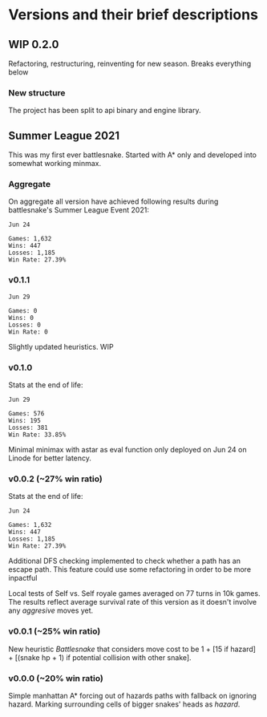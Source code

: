 # Versions and their brief descriptions

## WIP 0.2.0
Refactoring, restructuring, reinventing for new season. Breaks everything below

### New structure
The project has been split to api binary and engine library.

## Summer League 2021
This was my first ever battlesnake. Started with A* only and developed into somewhat working minmax.

### Aggregate
On aggregate all version have achieved following results during battlesnake's Summer League Event 2021:
```
Jun 24

Games: 1,632
Wins: 447
Losses: 1,185
Win Rate: 27.39%
```

### v0.1.1
```
Jun 29

Games: 0
Wins: 0
Losses: 0
Win Rate: 0
```
Slightly updated heuristics. WIP

### v0.1.0
Stats at the end of life:
```
Jun 29

Games: 576
Wins: 195
Losses: 381
Win Rate: 33.85%
```
Minimal minimax with astar as eval function only deployed on Jun 24 on Linode for better latency.

### v0.0.2 (~27% win ratio)
Stats at the end of life:
```
Jun 24

Games: 1,632
Wins: 447
Losses: 1,185
Win Rate: 27.39%
```
Additional DFS checking implemented to check whether a path has an escape path. This feature could use some refactoring in order to be more inpactful

Local tests of Self vs. Self royale games averaged on 77 turns in 10k games. The results reflect average survival rate of this version as it doesn't involve any _aggresive_ moves yet.

### v0.0.1 (~25% win ratio)
New heuristic _Battlesnake_ that considers move cost to be 1 + [15 if hazard] + [(snake hp + 1) if potential collision with other snake].

### v0.0.0 (~20% win ratio)
Simple manhattan A* forcing out of hazards paths with fallback on ignoring hazard. 
Marking surrounding cells of bigger snakes' heads as _hazard_.